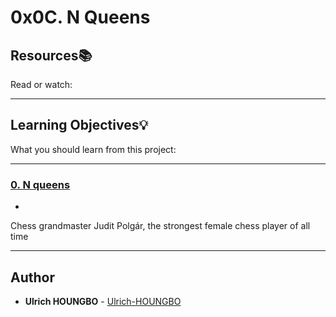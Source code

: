 # 0x0C. N Queens

## Resources:books:
Read or watch:

---
## Learning Objectives:bulb:
What you should learn from this project:

---

### [0. N queens](./0-nqueens.py)
* 
Chess grandmaster Judit Polgár, the strongest female chess player of all time


---

## Author
* **Ulrich HOUNGBO** - [Ulrich-HOUNGBO](https://github.com/Ulrich-HOUNGBO)